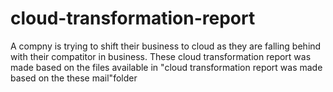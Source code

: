 # cloud-transformation-report
A compny is trying to shift their business to cloud as they are falling behind with their compatitor in business. These cloud transformation report was made based on the files available in "cloud transformation report was made based on the these mail"folder
